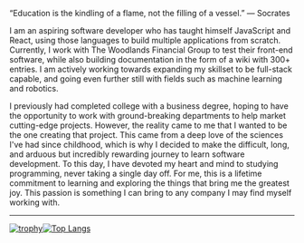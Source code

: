 

<!--
**Kevasmi/kevasmi** is a ✨ _special_ ✨ repository because its `README.md` (this file) appears on your GitHub profile.

Here are some ideas to get you started:

- 🔭 I’m currently working on ...
- 🌱 I’m currently learning ...
- 👯 I’m looking to collaborate on ...
- 🤔 I’m looking for help with ...
- 💬 Ask me about ...
- 📫 How to reach me: ...
- 😄 Pronouns: ...
- ⚡ Fun fact: ...


-->

“Education is the kindling of a flame, not the filling of a vessel.”  ―   Socrates

I am an aspiring software developer who has taught himself JavaScript and React, using those languages to build multiple applications from scratch. Currently, I work with The Woodlands Financial Group to test their front-end software, while also building documentation in the form of a wiki with 300+ entries. I am actively working towards expanding my skillset to be full-stack capable, and going even further still with fields such as machine learning and robotics. 

I previously had completed college with a business degree, hoping to have the opportunity to work with ground-breaking departments to help market cutting-edge projects. However, the reality came to me that I wanted to be the one creating that project. This came from a deep love of the sciences I've had since childhood, which is why I decided to make the difficult, long, and arduous but incredibly rewarding journey to learn software development. To this day, I have devoted my heart and mind to studying programming, never taking a single day off. For me, this is a lifetime commitment to learning and exploring the things that bring me the greatest joy. This passion is something I can bring to any company I may find myself working with.

-----------------------------------------------------------------------------------------------------------------------------------------------------------------------
[![trophy](https://github-profile-trophy.vercel.app/?username=kevasmi&theme=onedark&title=Commits,Repositories)](https://github.com/kevasmi/github-profile-trophy)[![Top Langs](https://github-readme-stats.vercel.app/api/top-langs/?username=kevasmi&theme=dark&layout=compact)](https://github.com/kevasmi/github-readme-stats) 


